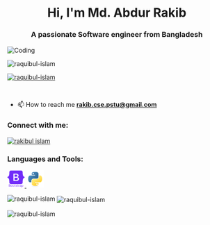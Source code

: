 
<h1 align="center">Hi, I'm Md. Abdur Rakib</h1>
<h3 align="center">A passionate Software engineer from Bangladesh</h3>
<img align="center" alt="Coding" width="200" src="https://raw.githubusercontent.com/TheDudeThatCode/TheDudeThatCode/master/Assets/Designer.gif">

<p align="left"> <img src="https://komarev.com/ghpvc/?username=raquibul-islam&label=Profile%20views&color=0e75b6&style=flat" alt="raquibul-islam" /> </p>

<p align="left"> <a href="https://github.com/ryo-ma/github-profile-trophy"><img src="https://github-profile-trophy.vercel.app/?username=raquibul-islam" alt="raquibul-islam" /></a> </p>

<p align="left"> <a href="https://twitter.com/" target="blank"><img src="https://img.shields.io/twitter/follow/?logo=twitter&style=for-the-badge" alt="" /></a> </p>

- 📫 How to reach me **rakib.cse.pstu@gmail.com**

<h3 align="left">Connect with me:</h3>
<p align="left">
<a href="https://fb.com/rakibul islam" target="blank"><img align="center" src="https://raw.githubusercontent.com/rahuldkjain/github-profile-readme-generator/master/src/images/icons/Social/facebook.svg" alt="rakibul islam" height="30" width="40" /></a>
</p>

<h3 align="left">Languages and Tools:</h3>
<p align="left"> <a href="https://getbootstrap.com" target="_blank" rel="noreferrer"> <img src="https://raw.githubusercontent.com/devicons/devicon/master/icons/bootstrap/bootstrap-plain-wordmark.svg" alt="bootstrap" width="40" height="40"/> </a> <a href="https://www.cprogramming.com/" target="_blank"  target="_blank" rel="noreferrer"> <img src="https://raw.githubusercontent.com/devicons/devicon/master/icons/python/python-original.svg" alt="python" width="40" height="40"/> </a> </p>

<p><img align="left" src="https://github-readme-stats.vercel.app/api/top-langs?username=raquibul-islam&show_icons=true&locale=en&layout=compact" alt="raquibul-islam" /></p>

<p>&nbsp;<img align="center" src="https://github-readme-stats.vercel.app/api?username=raquibul-islam&show_icons=true&locale=en" alt="raquibul-islam" /></p>

<p><img align="center" src="https://github-readme-streak-stats.herokuapp.com/?user=raquibul-islam&" alt="raquibul-islam" /></p>
